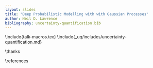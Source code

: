 ```yaml
---
layout: slides
title: "Deep Probabilistic Modelling with with Gaussian Processes"
author: Neil D. Lawrence
bibliography: uncertainty-quantification.bib
---
```



\include{talk-macros.tex}
\include{_uq/includes/uncertainty-quantification.md}

\thanks

\references
